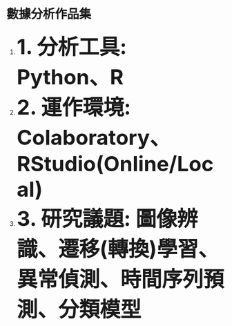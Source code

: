 # 數據分析作品集
<ol>
  <li><font size=20><b>1. 分析工具: Python、R</b></font></li>
  <li><font size=20><b>2. 運作環境: Colaboratory、RStudio(Online/Local)</b></font></li>
  <li><font size=20><b>3. 研究議題: 圖像辨識、遷移(轉換)學習、異常偵測、時間序列預測、分類模型</b></font></li>
</ol>
